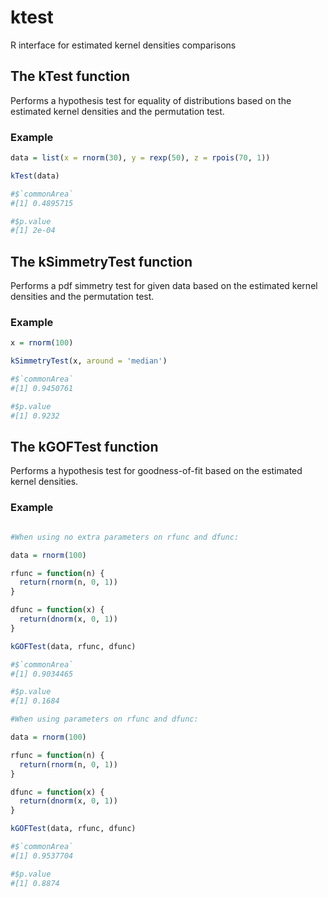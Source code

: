 # ktest
R interface for estimated kernel densities comparisons

## The kTest function
Performs a hypothesis test for equality of distributions based on the estimated kernel densities and the permutation test.

### Example

```R
data = list(x = rnorm(30), y = rexp(50), z = rpois(70, 1))

kTest(data)

#$`commonArea`
#[1] 0.4895715

#$p.value
#[1] 2e-04
```

## The kSimmetryTest function
Performs a pdf simmetry test for given data based on the estimated kernel densities and the permutation test.

### Example

```R
x = rnorm(100)

kSimmetryTest(x, around = 'median')

#$`commonArea`
#[1] 0.9450761

#$p.value
#[1] 0.9232
```

## The kGOFTest function
Performs a hypothesis test for goodness-of-fit based on the estimated kernel densities.

### Example

```R

#When using no extra parameters on rfunc and dfunc:

data = rnorm(100)

rfunc = function(n) {
  return(rnorm(n, 0, 1))
}

dfunc = function(x) {
  return(dnorm(x, 0, 1))
}

kGOFTest(data, rfunc, dfunc)

#$`commonArea`
#[1] 0.9034465

#$p.value
#[1] 0.1684

#When using parameters on rfunc and dfunc:

data = rnorm(100)

rfunc = function(n) {
  return(rnorm(n, 0, 1))
}

dfunc = function(x) {
  return(dnorm(x, 0, 1))
}

kGOFTest(data, rfunc, dfunc)

#$`commonArea`
#[1] 0.9537704

#$p.value
#[1] 0.8874
```
